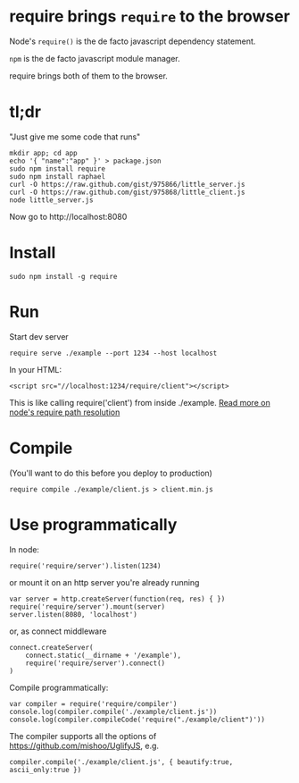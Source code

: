 require brings `require` to the browser
=======================================

Node's `require()` is the de facto javascript dependency statement.

`npm` is the de facto javascript module manager.

require brings both of them to the browser.

tl;dr
=====
"Just give me some code that runs"

	mkdir app; cd app
	echo '{ "name":"app" }' > package.json
	sudo npm install require
	sudo npm install raphael
	curl -O https://raw.github.com/gist/975866/little_server.js
	curl -O https://raw.github.com/gist/975868/little_client.js
	node little_server.js

Now go to http://localhost:8080

Install
=======

	sudo npm install -g require

Run
===
Start dev server

	require serve ./example --port 1234 --host localhost

In your HTML:

	<script src="//localhost:1234/require/client"></script>

This is like calling require('client') from inside ./example.
[Read more on node's require path resolution](http://nodejs.org/api/modules.html)

Compile
=======
(You'll want to do this before you deploy to production)

	require compile ./example/client.js > client.min.js

Use programmatically
====================
In node:

	require('require/server').listen(1234)

or mount it on an http server you're already running

	var server = http.createServer(function(req, res) { })
	require('require/server').mount(server)
	server.listen(8080, 'localhost')

or, as connect middleware

	connect.createServer(
		connect.static(__dirname + '/example'),
		require('require/server').connect()
	)

Compile programmatically:

	var compiler = require('require/compiler')
	console.log(compiler.compile('./example/client.js'))
	console.log(compiler.compileCode('require("./example/client")'))

The compiler supports all the options of https://github.com/mishoo/UglifyJS, e.g.

	compiler.compile('./example/client.js', { beautify:true, ascii_only:true })

